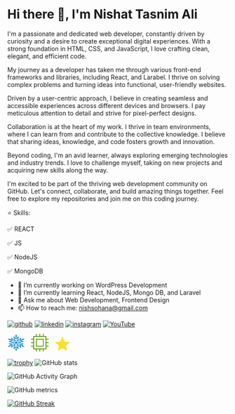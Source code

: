 # Hi there 👋, I'm Nishat Tasnim Ali

I'm a passionate and dedicated web developer, constantly driven by curiosity and a desire to create exceptional digital experiences. With a strong foundation in HTML, CSS, and JavaScript, I love crafting clean, elegant, and efficient code.

My journey as a developer has taken me through various front-end frameworks and libraries, including React, and Larabel. I thrive on solving complex problems and turning ideas into functional, user-friendly websites.

Driven by a user-centric approach, I believe in creating seamless and accessible experiences across different devices and browsers. I pay meticulous attention to detail and strive for pixel-perfect designs.

Collaboration is at the heart of my work. I thrive in team environments, where I can learn from and contribute to the collective knowledge. I believe that sharing ideas, knowledge, and code fosters growth and innovation.

Beyond coding, I'm an avid learner, always exploring emerging technologies and industry trends. I love to challenge myself, taking on new projects and acquiring new skills along the way.

I'm excited to be part of the thriving web development community on GitHub. Let's connect, collaborate, and build amazing things together. Feel free to explore my repositories and join me on this coding journey.


⭐ Skills:  

✅ REACT 
 
✅ JS 

✅ NodeJS 

✅ MongoDB


- 🔭 I’m currently working on WordPress Development 
- 🌱 I’m currently learning React, NodeJS, Mongo DB, and Laravel 
- 💬 Ask me about Web Development, Frontend Design 
- 📫 How to reach me: nishsohana@gmail.com 


[<img src='https://cdn.jsdelivr.net/npm/simple-icons@3.0.1/icons/github.svg' alt='github' height='40'>](https://github.com/NishatTasnimAli)  [<img src='https://cdn.jsdelivr.net/npm/simple-icons@3.0.1/icons/linkedin.svg' alt='linkedin' height='40'>](https://www.linkedin.com/in/https://www.linkedin.com/in/nishat-tasnim-ali-211968211//)  [<img src='https://cdn.jsdelivr.net/npm/simple-icons@3.0.1/icons/instagram.svg' alt='instagram' height='40'>](https://www.instagram.com/https://www.instagram.com/_nishu404_not_found_//)  [<img src='https://cdn.jsdelivr.net/npm/simple-icons@3.0.1/icons/youtube.svg' alt='YouTube' height='40'>](https://www.youtube.com/channel/https://youtube.com/@nishattasnimali369)  

<a href='https://archiveprogram.github.com/'><img src='https://raw.githubusercontent.com/acervenky/animated-github-badges/master/assets/acbadge.gif' width='40' height='40'></a> <a href='https://docs.github.com/en/developers'><img src='https://raw.githubusercontent.com/acervenky/animated-github-badges/master/assets/devbadge.gif' width='40' height='40'></a> <a href='https://stars.github.com/'><img src='https://raw.githubusercontent.com/acervenky/animated-github-badges/master/assets/starbadge.gif' width='35' height='35'></a> 

[![trophy](https://github-profile-trophy.vercel.app/?username=NishatTasnimAli)](https://github.com/ryo-ma/github-profile-trophy)
![GitHub stats](https://github-readme-stats.vercel.app/api?username=NishatTasnimAli&show_icons=true)  

![GitHub Activity Graph](https://activity-graph.herokuapp.com/graph?username=NishatTasnimAli)  

![GitHub metrics](https://metrics.lecoq.io/NishatTasnimAli)  

[![GitHub Streak](https://streak-stats.demolab.com?user=NishatTasnimAli&theme=jolly)](https://git.io/streak-stats)


